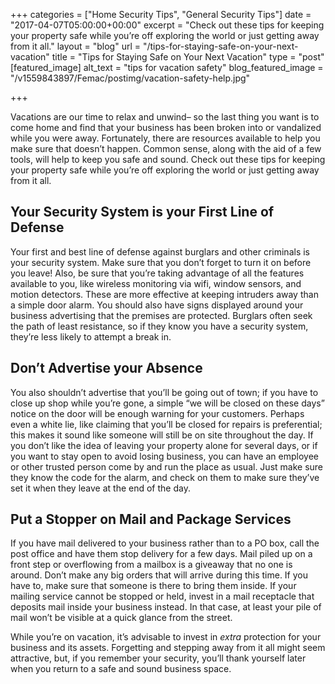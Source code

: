 +++
categories = ["Home Security Tips", "General Security Tips"]
date = "2017-04-07T05:00:00+00:00"
excerpt = "Check out these tips for keeping your property safe while you’re off exploring the world or just getting away from it all."
layout = "blog"
url = "/tips-for-staying-safe-on-your-next-vacation"
title = "Tips for Staying Safe on Your Next Vacation"
type = "post"
[featured_image]
alt_text = "tips for vacation safety"
blog_featured_image = "/v1559843897/Femac/postimg/vacation-safety-help.jpg"

+++

Vacations are our time to relax and unwind– so the last thing you want is to come home and find that your business has been broken into or vandalized while you were away. Fortunately, there are resources available to help you make sure that doesn’t happen. Common sense, along with the aid of a few tools, will help to keep you safe and sound. Check out these tips for keeping your property safe while you’re off exploring the world or just getting away from it all.

## Your Security System is your First Line of Defense

Your first and best line of defense against burglars and other criminals is your security system. Make sure that you don’t forget to turn it on before you leave! Also, be sure that you’re taking advantage of all the features available to you, like wireless monitoring via wifi, window sensors, and motion detectors. These are more effective at keeping intruders away than a simple door alarm. You should also have signs displayed around your business advertising that the premises are protected. Burglars often seek the path of least resistance, so if they know you have a security system, they’re less likely to attempt a break in.

## Don’t Advertise your Absence

You also shouldn’t advertise that you’ll be going out of town; if you have to close up shop while you’re gone, a simple “we will be closed on these days” notice on the door will be enough warning for your customers. Perhaps even a white lie, like claiming that you’ll be closed for repairs is preferential; this makes it sound like someone will still be on site throughout the day. If you don’t like the idea of leaving your property alone for several days, or if you want to stay open to avoid losing business, you can have an employee or other trusted person come by and run the place as usual. Just make sure they know the code for the alarm, and check on them to make sure they’ve set it when they leave at the end of the day.

## Put a Stopper on Mail and Package Services

If you have mail delivered to your business rather than to a PO box, call the post office and have them stop delivery for a few days. Mail piled up on a front step or overflowing from a mailbox is a giveaway that no one is around. Don’t make any big orders that will arrive during this time. If you have to, make sure that someone is there to bring them inside. If your mailing service cannot be stopped or held, invest in a mail receptacle that deposits mail inside your business instead. In that case, at least your pile of mail won’t be visible at a quick glance from the street.

While you’re on vacation, it’s advisable to invest in *extra* protection for your business and its assets. Forgetting and stepping away from it all might seem attractive, but, if you remember your security, you’ll thank yourself later when you return to a safe and sound business space.